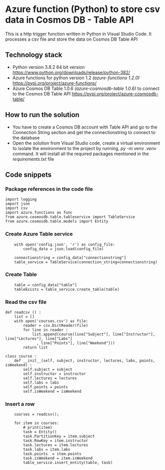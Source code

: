 # Azure function (Python) to store csv data in Cosmos DB - Table API

This is a http trigger function written in Python in Visual Studio Code. It processes a csv file and store the data on Cosmos DB Table API

## Technology stack  
* Python version 3.8.2 64 bit version https://www.python.org/downloads/release/python-382/
* Azure functions for python version 1.2 *(azure-functions 1.2.0)* https://pypi.org/project/azure-functions/
* Azure Cosmos DB Table 1.0.6 *(azure-cosmosdb-table 1.0.6)* to connect to the Cosmos DB Table API https://pypi.org/project/azure-cosmosdb-table/

## How to run the solution
 * You have to create a Cosmos DB account with Table API and go to the Connection String section and get the connectionstring to connect to the database
 * Open the solution from Visual Studio code, create a virtual environment to isolate the environment to the project by running, *py -m venv .venv* command. It will install all the required packages mentioned in the *requirements.txt* file

## Code snippets
### Package references in the code file
```
import logging
import json
import csv
import azure.functions as func
from azure.cosmosdb.table.tableservice import TableService
from azure.cosmosdb.table.models import Entity
```

### Create Azure Table service
```
    with open('config.json', 'r') as config_file:
        config_data = json.load(config_file)

    connectionstring = config_data["connectionstring"]
    table_service = TableService(connection_string=connectionstring)
```

### Create Table
```
    table = config_data["table"]
    tableExists = table_service.create_table(table)
```

### Read the csv file
```
def readcsv () :
    list = []
    with open('courses.csv') as file:
        reader = csv.DictReader(file)
        for line in reader :
            list.append(course(line["Subject"], line["Instructor"], line["Lectures"], line["Labs"]
              , line["Points"], line["Weekend"]))
        return list

class course :
    def __init__(self, subject, instructor, lectures, labs, points, isWeekend) :
        self.subject = subject
        self.instructor = instructor
        self.lectures = lectures
        self.labs = labs
        self.points = points
        self.isWeekend = isWeekend
```

### Insert a row
```
    courses = readcsv();
    
    for item in courses:
        # print(item)
        task = Entity()
        task.PartitionKey = item.subject
        task.RowKey = item.instructor
        task.lectures = item.lectures
        task.labs = item.labs
        task.points  = item.points
        task.isWeekend = item.isWeekend
        table_service.insert_entity(table, task)
   ```
